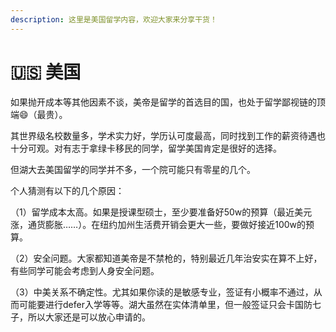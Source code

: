 ```yaml
---
description: 这里是美国留学内容，欢迎大家来分享干货！
---
```


# 🇺🇸 美国

如果抛开成本等其他因素不谈，美帝是留学的首选目的国，也处于留学鄙视链的顶端:smile:（最贵）。

其世界级名校数量多，学术实力好，学历认可度最高，同时找到工作的薪资待遇也十分可观。对有志于拿绿卡移民的同学，留学美国肯定是很好的选择。

但湖大去美国留学的同学并不多，一个院可能只有零星的几个。

个人猜测有以下的几个原因：

（1）留学成本太高。如果是授课型硕士，至少要准备好50w的预算（最近美元涨，通货膨胀……）。在纽约加州生活费开销会更大一些，要做好接近100w的预算。

（2）安全问题。大家都知道美帝是不禁枪的，特别最近几年治安实在算不上好，有些同学可能会考虑到人身安全问题。

（3）中美关系不确定性。尤其如果你读的是敏感专业，签证有小概率不通过，从而可能要进行defer入学等等。湖大虽然在实体清单里，但一般签证只会卡国防七子，所以大家还是可以放心申请的。
